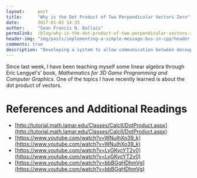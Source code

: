 ```yaml
---
layout:     post
title:      "Why is the Dot Product of Two Perpendicular Vectors Zero"
date:       2017-01-03 14:33
author:     "Sean Francis N. Ballais"
permalink:  /blog/why-is-the-dot-product-of-two-perpendicular-vectors-zero/
header-img: "img/posts/implementing-a-simple-message-bus-in-cpp/header.jpg"
comments: true
description: "Developing a system to allow communication between decoupled components."
---
```


Since last week, I have been teaching myself some linear algebra through Eric Lengyel's' book, _Mathematics for 3D Game Programming and Computer Graphics_. One of the topics I have recently learned is about the dot product of vectors.

# References and Additional Readings

 * [http://tutorial.math.lamar.edu/Classes/CalcII/DotProduct.aspx](http://tutorial.math.lamar.edu/Classes/CalcII/DotProduct.aspx)
 * [https://www.youtube.com/watch?v=WNuIhXo39_k](https://www.youtube.com/watch?v=WNuIhXo39_k)
 * [https://www.youtube.com/watch?v=LyGKycYT2v0](https://www.youtube.com/watch?v=LyGKycYT2v0)
 * [https://www.youtube.com/watch?v=bbBGgHDhmVg](https://www.youtube.com/watch?v=bbBGgHDhmVg)
